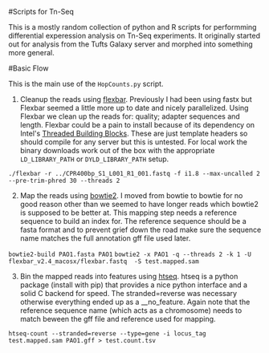 #Scripts for Tn-Seq 

This is a mostly random collection of python and R scripts for performming differential experession analysis on Tn-Seq experiments.  It originally started out for analysis from the Tufts Galaxy server and morphed into something more general.

#Basic Flow

This is the main use of the ```HopCounts.py``` script.  

1. Cleanup the reads using [flexbar](http://sourceforge.net/projects/flexbar/).  Previously I had been using fastx but Flexbar seemed a little more up to date and nicely parallelized.  Using Flexbar we clean up the reads for: quality; adapter sequences and length. Flexbar could be a pain to install because of its dependency on Intel's [Threaded Building Blocks](https://www.threadingbuildingblocks.org/).  These are just template headers so should compile for any server but this is untested.  For local work the binary downloads work out of the box with the appropriate ```LD_LIBRARY_PATH``` or ```DYLD_LIBRARY_PATH``` setup.  

  ```./flexbar -r ../CPR400bp_S1_L001_R1_001.fastq -f i1.8 --max-uncalled 2 --pre-trim-phred 30 --threads 2```


2. Map the reads using [bowtie2](https://github.com/BenLangmead/bowtie2).  I moved from bowtie to bowtie for no good reason other than we seemed to have longer reads which bowtie2 is supposed to be better at.  This mapping step needs a reference sequence to build an index for.  The reference sequence should be a fasta format and to prevent grief down the road make sure the sequence name matches the full annotation gff file used later.

  ```bowtie2-build PAO1.fasta PAO1```
  ```bowtie2 -x PAO1 -q --threads 2 -k 1 -U flexbar_v2.4_macosx/flexbar.fastq  -S test.mapped.sam```

3. Bin the mapped reads into features using [htseq](http://www-huber.embl.de/users/anders/HTSeq/doc/overview.html).  htseq is a python package (install with pip) that provides a nice python interface and a solid C backend for speed.   The stranded=reverse was necessary otherwise everything ended up as a __no_feature.  Again note that the reference sequence name (which acts as a chromosome) needs to match beween the gff file and reference used for mapping. 

  ```htseq-count --stranded=reverse --type=gene -i locus_tag test.mapped.sam PAO1.gff > test.count.tsv```


